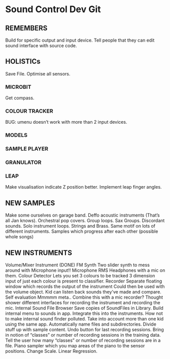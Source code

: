 # Sound Control Dev Git

## REMEMBERS
Build for specific output and input device.
    Tell people that they can edit sound interface with source code.

## HOLISTICs
Save File.
Optimise all sensors.

### MICROBIT
Get compass.

### COLOUR TRACKER
BUG: umenu doesn’t work with more than 2 input devices.

### MODELS

### SAMPLE PLAYER

### GRANULATOR

### LEAP
Make visualisation indicate Z position better.
Implement leap finger angles.

## NEW SAMPLES
Make some ourselves on garage band.
    Deffo acoustic instruments (That’s all Jan knows).
    Orchestral pop covers.
    Group loops.
        Sax Groups.
    Discordant sounds.
    Solo instrument loops.
    Strings and Brass.
    Same motif on lots of different instruments.
    Samples which progress after each other (possible whole songs)

## NEW INSTRUMENTS
Volume/Mixer Instrument (DONE)
FM Synth
    Two slider synth to mess around with
Microphone input!!
    Microphone RMS 
    Headphones with a mic on them.
Colour Detector
    Lets you set 3 colours to be tracked
    3 dimension input of just each colour is present to classifier.
Recorder
    Separate floating window which records the output of the instrument
    Could then be used with the volume object.
    Kid can listen back sounds they've made and compare.
    Self evaluation
    Mmmmm meta..
    Combine this with a mic recorder?
    Thought shower different interfaces for recording the instrument and recording the mic.
Internal Sound File Browser
    Save copies of SoundFiles in Library.
    Build internal menu to sounds in app.
    Integrate this into the instruments.
    How not to make internal sound finder polluted.
    Take into account more than one kid using the same app.
    Automatically name files and subdirectories.
    Divide stuff up with sample content.
Undo button for last recording sessions.
    Bring in notion of “classes” or number of recording sessions in the training data.
    Tell the user how many “classes” or number of recording sessions are in a file.
Piano sampler which you map areas of the piano to the sensor positions.
    Change Scale.
    Linear Regression.

